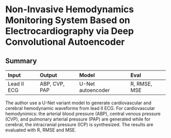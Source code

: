 # Non-Invasive Hemodynamics Monitoring System Based on Electrocardiography via Deep Convolutional Autoencoder

## Summary

|   Input   |   Output   |    Model   |    Eval    |
| :-------- | :--------- | :--------- | :--------- |
| Lead II ECG | ABP, CVP, PAP | U-Net autoencoder | R, RMSE, MSE |

The author use a U-Net variant model to generate cardiovascular and cerebral hemodynamic waveforms from lead II ECG. For cardiovascular hemodynimics: the arterial blood pressure (ABP), central venous pressure (CVP), and pulmonary arterial pressure (PAP) are generated while for cerebral, the intracranial pressure (ICP) is synthesized. The results are evaluated with R, RMSE and MSE. 

